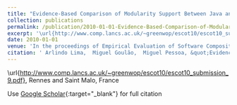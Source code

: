 ```yaml
---
title: "Evidence-Based Comparison of Modularity Support Between Java and Object Teams"
collection: publications
permalink: /publication/2010-01-01-Evidence-Based-Comparison-of-Modularity-Support-Between-Java-and-Object-Teams
excerpt: '\url{http://www.comp.lancs.ac.uk/~greenwop/escot10/escot10_submission_9.pdf}, Rennes and Saint Malo, France'
date: 2010-01-01
venue: 'In the proceedings of Empirical Evaluation of Software Composition Techniques (ESCOT 2010), at 9th International Conference on Aspect-Oriented Software Development (AOSD&apos;2010)'
citation: ' Arlindo Lima,  Miguel Goulão,  Miguel Pessoa, &quot;Evidence-Based Comparison of Modularity Support Between Java and Object Teams.&quot; In the proceedings of Empirical Evaluation of Software Composition Techniques (ESCOT 2010), at 9th International Conference on Aspect-Oriented Software Development (AOSD&amp;apos;2010), 2010.'
---
```

\url{http://www.comp.lancs.ac.uk/~greenwop/escot10/escot10_submission_9.pdf}, Rennes and Saint Malo, France

Use [Google Scholar](https://scholar.google.com/scholar?q=Evidence+Based+Comparison+of+Modularity+Support+Between+Java+and+Object+Teams){:target="_blank"} for full citation